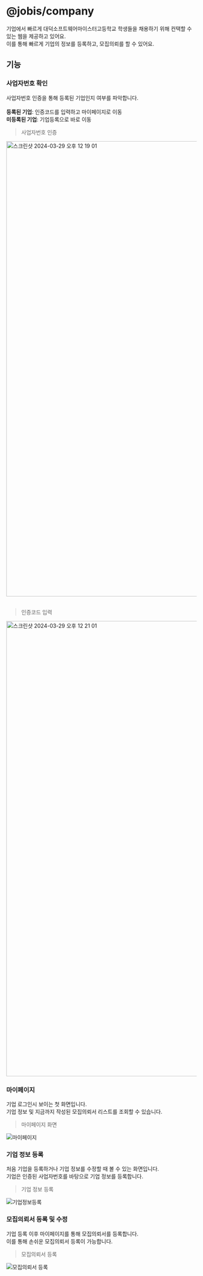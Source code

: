 # @jobis/company

기업에서 빠르게 대덕소프트웨어마이스터고등학교 학생들을 채용하기 위해 컨택할 수 있는 웹을 제공하고 있어요. <br />
이를 통해 빠르게 기업의 정보를 등록하고, 모집의뢰를 할 수 있어요.

## 기능

### 사업자번호 확인
사업자번호 인증을 통해 등록된 기업인지 여부를 파악합니다. <br />
 <br />
**등록된 기업**: 인증코드를 입력하고 마이페이지로 이동 <br />
**미등록된 기업**: 기업등록으로 바로 이동

> 사업자번호 인증
<img width="1204" alt="스크린샷 2024-03-29 오후 12 19 01" src="https://github.com/Team-return/JOBIS/assets/102665117/271ef93c-b6dc-4cd5-b341-e7b42fd27721">
<br />
<br />

> 인증코드 입력
<img width="1204" alt="스크린샷 2024-03-29 오후 12 21 01" src="https://github.com/Team-return/JOBIS/assets/102665117/f1e31a0b-bfb4-4356-8f04-bc846466c5ca">

### 마이페이지
기업 로그인시 보이는 첫 화면입니다. <br />
기업 정보 및 지금까지 작성된 모집의뢰서 리스트를 조회할 수 있습니다. 
<br />
> 마이페이지 화면

![마이페이지](https://github.com/Team-return/JOBIS/assets/102665117/4cd88fd3-b22a-4fa9-a070-66bb7f4f3782)

### 기업 정보 등록
처음 기업을 등록하거나 기업 정보를 수정할 때 볼 수 있는 화면입니다. <br />
기업은 인증된 사업자번호를 바탕으로 기업 정보를 등록합니다.

> 기업 정보 등록

![기업정보등록](https://github.com/Team-return/JOBIS/assets/102665117/0f8e8f85-fe1d-4461-811a-ee5d29974ef3)

### 모집의뢰서 등록 및 수정
기업 등록 이후 마이페이지를 통해 모집의뢰서를 등록합니다. <br />
이를 통해 손쉬운 모집의뢰서 등록이 가능합니다.

> 모집의뢰서 등록

![모집의뢰서 등록](https://github.com/Team-return/JOBIS/assets/102665117/3e2236cb-deac-4327-89fc-e6756442a002)

